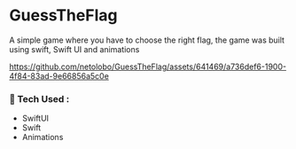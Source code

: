 # GuessTheFlag
A simple game where you have to choose the right flag, the game was built using swift, Swift UI and animations

https://github.com/netolobo/GuessTheFlag/assets/641469/a736def6-1900-4f84-83ad-9e66856a5c0e

### 🧰 Tech Used :
- SwiftUI
- Swift
- Animations
